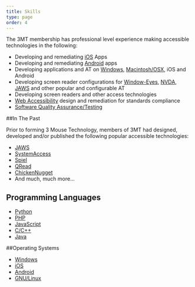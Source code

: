 ```yaml
---
title: Skills
type: page
order: 4
---
```


The 3MT membership has professional level experience making accessible technologies in the following:

* Developing and remediating [iOS][1] Apps
* Developing and remediating  [Android][2] apps
* Developing applications and AT on [Windows][3], [Macintosh/OSX][4], iOS and Android
* Developing screen reader configurations for [Window-Eyes][5], [NVDA][6], [JAWS][7] and other popular and configurable AT
* Developing screen readers and other access technologies
* [Web Accessibility][8] design and remediation for standards compliance
* [Software Quality Assurance/Testing][9]

##In The Past

Prior to forming 3 Mouse Technology, members of 3MT had designed, developed and/or published the following popular accessible technologies:

* [JAWS][7]
* [SystemAccess][16]
* [Spiel][17]
* [QRead][18]
* [ChickenNugget][19]
* And much, much more...

## Programming Languages

* [Python][10]
* [PHP][11]
* [JavaScript][12]
* [C/C++][13]
* [Java][14]

##Operating Systems

* [Windows][3]
* [iOS][1]
* [Android][2]
* [GNU/Linux][15]


 [1]: http://en.wikipedia.org/wiki/IOS
 [2]: http://en.wikipedia.org/wiki/Android_(operating_system)
 [3]: http://en.wikipedia.org/wiki/Microsoft_Windows
 [4]: http://en.wikipedia.org/wiki/OS_X
 [5]: http://www.gwmicro.com
 [6]: http://www.nvaccess.org
 [7]: http://en.wikipedia.org/wiki/JAWS_(screen_reader)
 [8]: http://en.wikipedia.org/wiki/Web_accessibility
 [9]: http://en.wikipedia.org/wiki/Software_quality_assurance
 [10]: http://en.wikipedia.org/wiki/Python_(programming_language)
 [11]: http://en.wikipedia.org/wiki/PHP
 [12]: http://en.wikipedia.org/wiki/JavaScript
 [13]: http://en.wikipedia.org/wiki/C++
 [14]: http://en.wikipedia.org/wiki/Java_(programming_language)
 [15]: http://en.wikipedia.org/wiki/Linux
 [16]: http://www.serotek.com/systemaccess
 [17]: https://play.google.com/store/apps/details?id=info.spielproject.spiel
 [18]: http://q-continuum.net/qread/
 [19]: http://q-continuum.net/chicken_nugget/
